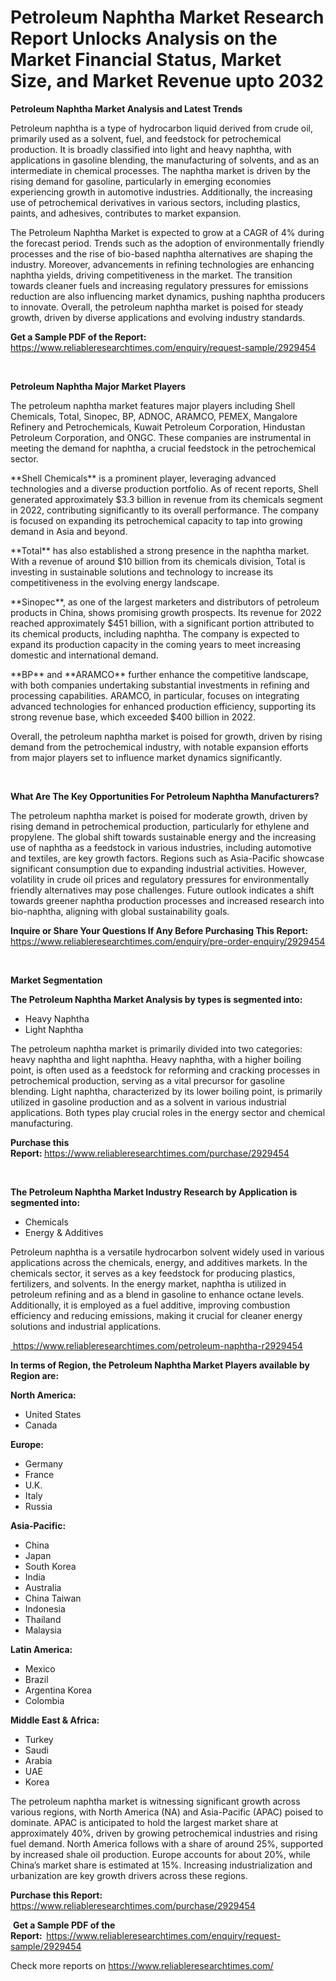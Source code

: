 <p><h1>Petroleum Naphtha Market Research Report Unlocks Analysis on the Market Financial Status, Market Size, and Market Revenue upto 2032</h1></p><p><strong>Petroleum Naphtha Market Analysis and Latest Trends</strong></p>
<p><p>Petroleum naphtha is a type of hydrocarbon liquid derived from crude oil, primarily used as a solvent, fuel, and feedstock for petrochemical production. It is broadly classified into light and heavy naphtha, with applications in gasoline blending, the manufacturing of solvents, and as an intermediate in chemical processes. The naphtha market is driven by the rising demand for gasoline, particularly in emerging economies experiencing growth in automotive industries. Additionally, the increasing use of petrochemical derivatives in various sectors, including plastics, paints, and adhesives, contributes to market expansion.</p><p>The Petroleum Naphtha Market is expected to grow at a CAGR of 4% during the forecast period. Trends such as the adoption of environmentally friendly processes and the rise of bio-based naphtha alternatives are shaping the industry. Moreover, advancements in refining technologies are enhancing naphtha yields, driving competitiveness in the market. The transition towards cleaner fuels and increasing regulatory pressures for emissions reduction are also influencing market dynamics, pushing naphtha producers to innovate. Overall, the petroleum naphtha market is poised for steady growth, driven by diverse applications and evolving industry standards.</p></p>
<p><strong>Get a Sample PDF of the Report:&nbsp;</strong> <a href="https://www.reliableresearchtimes.com/enquiry/request-sample/2929454?utm_campaign=2937&utm_medium=2&utm_source=Github&utm_content=ia&utm_term=12032025&utm_id=petroleum-naphtha">https://www.reliableresearchtimes.com/enquiry/request-sample/2929454</a></p>
<p>&nbsp;</p>
<p><strong>Petroleum Naphtha Major Market Players</strong></p>
<p><p>The petroleum naphtha market features major players including Shell Chemicals, Total, Sinopec, BP, ADNOC, ARAMCO, PEMEX, Mangalore Refinery and Petrochemicals, Kuwait Petroleum Corporation, Hindustan Petroleum Corporation, and ONGC. These companies are instrumental in meeting the demand for naphtha, a crucial feedstock in the petrochemical sector.</p><p>**Shell Chemicals** is a prominent player, leveraging advanced technologies and a diverse production portfolio. As of recent reports, Shell generated approximately $3.3 billion in revenue from its chemicals segment in 2022, contributing significantly to its overall performance. The company is focused on expanding its petrochemical capacity to tap into growing demand in Asia and beyond.</p><p>**Total** has also established a strong presence in the naphtha market. With a revenue of around $10 billion from its chemicals division, Total is investing in sustainable solutions and technology to increase its competitiveness in the evolving energy landscape.</p><p>**Sinopec**, as one of the largest marketers and distributors of petroleum products in China, shows promising growth prospects. Its revenue for 2022 reached approximately $451 billion, with a significant portion attributed to its chemical products, including naphtha. The company is expected to expand its production capacity in the coming years to meet increasing domestic and international demand.</p><p>**BP** and **ARAMCO** further enhance the competitive landscape, with both companies undertaking substantial investments in refining and processing capabilities. ARAMCO, in particular, focuses on integrating advanced technologies for enhanced production efficiency, supporting its strong revenue base, which exceeded $400 billion in 2022.</p><p>Overall, the petroleum naphtha market is poised for growth, driven by rising demand from the petrochemical industry, with notable expansion efforts from major players set to influence market dynamics significantly.</p></p>
<p>&nbsp;</p>
<p><strong>What Are The Key Opportunities For Petroleum Naphtha Manufacturers?</strong></p>
<p><p>The petroleum naphtha market is poised for moderate growth, driven by rising demand in petrochemical production, particularly for ethylene and propylene. The global shift towards sustainable energy and the increasing use of naphtha as a feedstock in various industries, including automotive and textiles, are key growth factors. Regions such as Asia-Pacific showcase significant consumption due to expanding industrial activities. However, volatility in crude oil prices and regulatory pressures for environmentally friendly alternatives may pose challenges. Future outlook indicates a shift towards greener naphtha production processes and increased research into bio-naphtha, aligning with global sustainability goals.</p></p>
<p><strong>Inquire or Share Your Questions If Any Before Purchasing This Report:</strong> <a href="https://www.reliableresearchtimes.com/enquiry/pre-order-enquiry/2929454?utm_campaign=2937&utm_medium=2&utm_source=Github&utm_content=ia&utm_term=12032025&utm_id=petroleum-naphtha">https://www.reliableresearchtimes.com/enquiry/pre-order-enquiry/2929454</a></p>
<p>&nbsp;</p>
<p><strong>Market Segmentation</strong></p>
<p><strong>The Petroleum Naphtha Market Analysis by types is segmented into:</strong></p>
<p><ul><li>Heavy Naphtha</li><li>Light Naphtha</li></ul></p>
<p><p>The petroleum naphtha market is primarily divided into two categories: heavy naphtha and light naphtha. Heavy naphtha, with a higher boiling point, is often used as a feedstock for reforming and cracking processes in petrochemical production, serving as a vital precursor for gasoline blending. Light naphtha, characterized by its lower boiling point, is primarily utilized in gasoline production and as a solvent in various industrial applications. Both types play crucial roles in the energy sector and chemical manufacturing.</p></p>
<p><strong>Purchase this Report:&nbsp;</strong><a href="https://www.reliableresearchtimes.com/purchase/2929454?utm_campaign=2937&utm_medium=2&utm_source=Github&utm_content=ia&utm_term=12032025&utm_id=petroleum-naphtha">https://www.reliableresearchtimes.com/purchase/2929454</a></p>
<p>&nbsp;</p>
<p><strong>The Petroleum Naphtha Market Industry Research by Application is segmented into:</strong></p>
<p><ul><li>Chemicals</li><li>Energy & Additives</li></ul></p>
<p><p>Petroleum naphtha is a versatile hydrocarbon solvent widely used in various applications across the chemicals, energy, and additives markets. In the chemicals sector, it serves as a key feedstock for producing plastics, fertilizers, and solvents. In the energy market, naphtha is utilized in petroleum refining and as a blend in gasoline to enhance octane levels. Additionally, it is employed as a fuel additive, improving combustion efficiency and reducing emissions, making it crucial for cleaner energy solutions and industrial applications.</p></p>
<p><a href="https://www.reliableresearchtimes.com/petroleum-naphtha-r2929454?utm_campaign=2937&utm_medium=2&utm_source=Github&utm_content=ia&utm_term=12032025&utm_id=petroleum-naphtha">&nbsp;https://www.reliableresearchtimes.com/petroleum-naphtha-r2929454</a></p>
<p><strong>In terms of Region, the Petroleum Naphtha Market Players available by Region are:</strong></p>
<p>
    <p> <strong> North America: </strong>
        <ul>
            <li>United States</li>
            <li>Canada</li>
        </ul>
        </p> 
    <p> <strong> Europe: </strong>
        <ul>
            <li>Germany</li>
            <li>France</li>
            <li>U.K.</li>
            <li>Italy</li>
            <li>Russia</li>
        </ul>
        </p> 
    <p> <strong> Asia-Pacific: </strong>
        <ul>
            <li>China</li>
            <li>Japan</li>
            <li>South Korea</li>
            <li>India</li>
            <li>Australia</li>
            <li>China Taiwan</li>
            <li>Indonesia</li>
            <li>Thailand</li>
            <li>Malaysia</li>
        </ul>
        </p> 
    <p> <strong> Latin America: </strong>
        <ul>
            <li>Mexico</li>
            <li>Brazil</li>
            <li>Argentina Korea</li>
            <li>Colombia</li>
        </ul>
        </p> 
    <p> <strong> Middle East & Africa: </strong>
        <ul>
            <li>Turkey</li>
            <li>Saudi</li>
            <li>Arabia</li>
            <li>UAE</li>
            <li>Korea</li>
        </ul>
    </p>
    </p>
<p><p>The petroleum naphtha market is witnessing significant growth across various regions, with North America (NA) and Asia-Pacific (APAC) poised to dominate. APAC is anticipated to hold the largest market share at approximately 40%, driven by growing petrochemical industries and rising fuel demand. North America follows with a share of around 25%, supported by increased shale oil production. Europe accounts for about 20%, while China’s market share is estimated at 15%. Increasing industrialization and urbanization are key growth drivers across these regions.</p></p>
<p><strong>Purchase this Report: </strong><a href="https://www.reliableresearchtimes.com/purchase/2929454?utm_campaign=2937&utm_medium=2&utm_source=Github&utm_content=ia&utm_term=12032025&utm_id=petroleum-naphtha">https://www.reliableresearchtimes.com/purchase/2929454</a></p>
<p>&nbsp;<strong>Get a Sample PDF of the Report:&nbsp;&nbsp;</strong><a href="https://www.reliableresearchtimes.com/enquiry/request-sample/2929454?utm_campaign=2937&utm_medium=2&utm_source=Github&utm_content=ia&utm_term=12032025&utm_id=petroleum-naphtha">https://www.reliableresearchtimes.com/enquiry/request-sample/2929454</a></p>
<p><strong></strong></p>
<p>Check more reports on <a href="https://www.reliableresearchtimes.com/?utm_campaign=2937&utm_medium=2&utm_source=Github&utm_content=ia&utm_term=12032025&utm_id=petroleum-naphtha">https://www.reliableresearchtimes.com/</a></p>